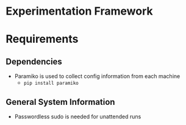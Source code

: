 # Experimentation Framework

# Requirements
## Dependencies
- Paramiko is used to collect config information from each machine 
  - `pip install paramiko` 

## General System Information
- Passwordless sudo is needed for unattended runs

